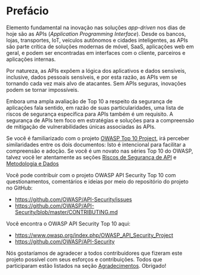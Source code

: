 Prefácio
========

Elemento fundamental na inovação nas soluções *app-driven* nos dias de hoje são as APIs (*Application Programming Interface*). Desde os bancos, lojas, transportes, IoT, veículos autônomos e cidades inteligentes, as APIs são parte crítica de soluções modernas de móvel, SaaS, aplicações web em geral, e podem ser encontradas em interfaces com o cliente, parceiros e aplicações internas.

Por natureza, as APIs expõem a lógica dos aplicativos e dados sensíveis, inclusive, dados pessoais sensíveis, e por esta razão, as APIs vem se tornando cada vez mais alvo de atacantes. Sem APIs seguras, inovações podem se tornar impossíveis.

Embora uma ampla avaliação de Top 10 a respeito da segurança de aplicações fala sentido, em razão de suas particularidades, uma lista de riscos de segurança específica para APIs também é um requisito. A segurança de APIs tem foco em estratégias e soluções para a compreensão de mitigação de vulnerabilidades únicas associadas às APIs.

Se você é familiarizado com o projeto [OWASP Top 10 Project][1], irá perceber similaridades entre os dois documentos: Isto é intencional para facilitar a compreensão e adoção. Se você é um novato nas séries Top 10 do OWASP, talvez você ler atentamente as seções [Riscos de Segurança de API][2] e [Metodologia e Dados][3]

Você pode contribuir com o projeto OWASP API Security Top 10 com questionamentos, comentários e ideias por meio do repositório do projeto no GitHub:

* https://github.com/OWASP/API-Security/issues
* https://github.com/OWASP/API-Security/blob/master/CONTRIBUTING.md

Você encontra o OWASP API Security Top 10 aqui:

* https://www.owasp.org/index.php/OWASP_API_Security_Project
* https://github.com/OWASP/API-Security

Nós gostaríamos de agradecer a todos contribuidores que fizeram este projeto possível com seus esforços e contribuições. Todos que participaram estão listados na seção [Agradecimentos][4]. Obrigado!

[1]: https://www.owasp.org/index.php/Category:OWASP_Top_Ten_Project
[2]: ./0x10-api-security-risks.md
[3]: ./0xd0-about-data.md
[4]: ./0xd1-acknowledgments.md
